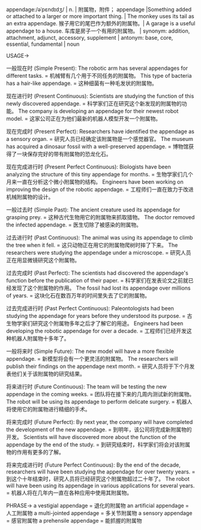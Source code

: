 appendage:/əˈpɛndɪdʒ/ | n. | 附属物，附件； appendage |Something added or attached to a larger or more important thing. |  The monkey uses its tail as an extra appendage. 猴子用它的尾巴作为额外的附属物。|  A garage is a useful appendage to a house. 车库是房子一个有用的附属物。 | synonym: addition, attachment, adjunct, accessory, supplement | antonym: base, core, essential, fundamental | noun


USAGE->

一般现在时 (Simple Present):
The robotic arm has several appendages for different tasks.  = 机械臂有几个用于不同任务的附属物。
This type of bacteria has a hair-like appendage. = 这种细菌有一种毛发状的附属物。


现在进行时 (Present Continuous):
Scientists are studying the function of this newly discovered appendage. = 科学家们正在研究这个新发现的附属物的功能。
The company is developing an appendage for their newest robot model. =  这家公司正在为他们最新的机器人模型开发一个附属物。


现在完成时 (Present Perfect):
Researchers have identified the appendage as a sensory organ. = 研究人员已经确定该附属物是一个感觉器官。
The museum has acquired a dinosaur fossil with a well-preserved appendage. = 博物馆获得了一块保存完好的带有附属物的恐龙化石。


现在完成进行时 (Present Perfect Continuous):
Biologists have been analyzing the structure of this tiny appendage for months. = 生物学家们几个月来一直在分析这个微小附属物的结构。
Engineers have been working on improving the design of the robotic appendage. = 工程师们一直在致力于改进机械附属物的设计。


一般过去时 (Simple Past):
The ancient creature used its appendage for grasping prey. = 这种古代生物用它的附属物来抓取猎物。
The doctor removed the infected appendage. = 医生切除了被感染的附属物。


过去进行时 (Past Continuous):
The animal was using its appendage to climb the tree when it fell. =  这只动物正在用它的附属物爬树时摔了下来。
The researchers were studying the appendage under a microscope. = 研究人员正在用显微镜研究这个附属物。


过去完成时 (Past Perfect):
The scientists had discovered the appendage's function before the publication of their paper. =  科学家们在发表论文之前就已经发现了这个附属物的作用。
The fossil had lost its appendage over millions of years. = 这块化石在数百万年的时间里失去了它的附属物。


过去完成进行时 (Past Perfect Continuous):
Paleontologists had been studying the appendage for years before they understood its purpose. = 古生物学家们研究这个附属物多年之后才了解它的用途。
Engineers had been developing the robotic appendage for over a decade. = 工程师们已经开发这种机器人附属物十多年了。


一般将来时 (Simple Future):
The new model will have a more flexible appendage. = 新模型将会有一个更灵活的附属物。
The researchers will publish their findings on the appendage next month. = 研究人员将于下个月发表他们关于该附属物的研究结果。


将来进行时 (Future Continuous):
The team will be testing the new appendage in the coming weeks. = 团队将在接下来的几周内测试新的附属物。
The robot will be using its appendage to perform delicate surgery. =  机器人将使用它的附属物进行精细的手术。


将来完成时 (Future Perfect):
By next year, the company will have completed the development of the new appendage. = 到明年，该公司将完成新附属物的开发。
Scientists will have discovered more about the function of the appendage by the end of the study. = 到研究结束时，科学家们将会对该附属物的作用有更多的了解。


将来完成进行时 (Future Perfect Continuous):
By the end of the decade, researchers will have been studying the appendage for over twenty years. = 到这个十年结束时，研究人员将已经研究这个附属物超过二十年了。
The robot will have been using its appendage in various applications for several years. = 机器人将在几年内一直在各种应用中使用其附属物。



PHRASE->
a vestigial appendage = 退化的附属物
an artificial appendage = 人工附属物
a multi-jointed appendage = 多关节附属物
a sensory appendage = 感官附属物
a prehensile appendage =  能抓握的附属物
